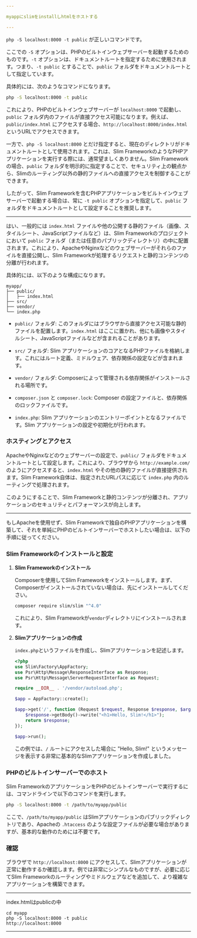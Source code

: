 ```yaml
---

myappにslimをinstallしhtmlをホストする

---
```


`php -S localhost:8000 -t public` が正しいコマンドです。

ここでの `-S` オプションは、PHPのビルトインウェブサーバーを起動するためのものです。`-t` オプションは、ドキュメントルートを指定するために使用されます。つまり、`-t public` とすることで、`public` フォルダをドキュメントルートとして指定しています。

具体的には、次のようなコマンドになります。

```bash
php -S localhost:8000 -t public
```

これにより、PHPのビルトインウェブサーバーが `localhost:8000` で起動し、`public` フォルダ内のファイルが直接アクセス可能になります。例えば、`public/index.html` にアクセスする場合、`http://localhost:8000/index.html` というURLでアクセスできます。

一方で、`php -S localhost:8000` とだけ指定すると、現在のディレクトリがドキュメントルートとして使用されます。これは、Slim FrameworkのようなPHPアプリケーションを実行する際には、通常望ましくありません。Slim Frameworkの場合、`public` フォルダを明示的に指定することで、セキュリティ上の観点から、Slimのルーティング以外の静的ファイルへの直接アクセスを制御することができます。

したがって、Slim Frameworkを含むPHPアプリケーションをビルトインウェブサーバーで起動する場合は、常に `-t public` オプションを指定して、`public` フォルダをドキュメントルートとして設定することを推奨します。

---

はい、一般的には `index.html` ファイルや他の公開する静的ファイル（画像、スタイルシート、JavaScriptファイルなど）は、Slim Frameworkのプロジェクトにおいて `public` フォルダ（または任意のパブリックディレクトリ）の中に配置されます。これにより、ApacheやNginxなどのウェブサーバーがそれらのファイルを直接公開し、Slim Frameworkが処理するリクエストと静的コンテンツの分離が行われます。

具体的には、以下のような構成になります。

```
myapp/
├── public/
│   ├── index.html
├── src/
├── vendor/
└── index.php
```

- `public/` フォルダ: このフォルダにはブラウザから直接アクセス可能な静的ファイルを配置します。`index.html` はここに置かれ、他にも画像やスタイルシート、JavaScriptファイルなどが含まれることがあります。

- `src/` フォルダ: Slim アプリケーションのコアとなるPHPファイルを格納します。これにはルート定義、ミドルウェア、依存関係の設定などが含まれます。

- `vendor/` フォルダ: Composerによって管理される依存関係がインストールされる場所です。

- `composer.json` と `composer.lock`: Composer の設定ファイルと、依存関係のロックファイルです。

- `index.php`: Slim アプリケーションのエントリーポイントとなるファイルです。Slim アプリケーションの設定や初期化が行われます。

### ホスティングとアクセス

ApacheやNginxなどのウェブサーバーの設定で、`public/` フォルダをドキュメントルートとして設定します。これにより、ブラウザから `http://example.com/` のようにアクセスすると、`index.html` やその他の静的ファイルが直接提供されます。Slim Framework自体は、指定されたURLパスに応じて `index.php` 内のルーティングで処理されます。

このようにすることで、Slim Frameworkと静的コンテンツが分離され、アプリケーションのセキュリティとパフォーマンスが向上します。

---

もしApacheを使用せず、Slim Frameworkで独自のPHPアプリケーションを構築して、それを単純にPHPのビルトインサーバーでホストしたい場合は、以下の手順に従ってください。

### Slim Frameworkのインストールと設定

1. **Slim Frameworkのインストール**

   Composerを使用してSlim Frameworkをインストールします。まず、Composerがインストールされていない場合は、先にインストールしてください。

   ```bash
   composer require slim/slim "^4.0"
   ```

   これにより、Slim Frameworkが`vendor`ディレクトリにインストールされます。

2. **Slimアプリケーションの作成**

   `index.php`というファイルを作成し、Slimアプリケーションを記述します。

   ```php
   <?php
   use Slim\Factory\AppFactory;
   use Psr\Http\Message\ResponseInterface as Response;
   use Psr\Http\Message\ServerRequestInterface as Request;

   require __DIR__ . '/vendor/autoload.php';

   $app = AppFactory::create();

   $app->get('/', function (Request $request, Response $response, $args) {
       $response->getBody()->write("<h1>Hello, Slim!</h1>");
       return $response;
   });

   $app->run();
   ```

   この例では、`/` ルートにアクセスした場合に "Hello, Slim!" というメッセージを表示する非常に基本的なSlimアプリケーションを作成しました。

### PHPのビルトインサーバーでのホスト

Slim FrameworkのアプリケーションをPHPのビルトインサーバーで実行するには、コマンドラインで以下のコマンドを実行します。

```bash
php -S localhost:8000 -t /path/to/myapp/public
```

ここで、`/path/to/myapp/public` はSlimアプリケーションのパブリックディレクトリであり、Apacheの `.htaccess` のような設定ファイルが必要な場合がありますが、基本的な動作のためには不要です。

### 確認

ブラウザで `http://localhost:8000` にアクセスして、Slimアプリケーションが正常に動作するか確認します。例では非常にシンプルなものですが、必要に応じてSlim Frameworkのルーティングやミドルウェアなどを追加して、より複雑なアプリケーションを構築できます。

---
index.htmlはpublicの中

```
cd myapp
php -S localhost:8000 -t public
http://localhost:8000
```
---
